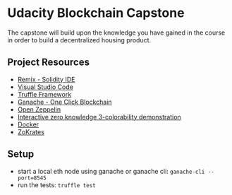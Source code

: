 # Udacity Blockchain Capstone

The capstone will build upon the knowledge you have gained in the course in order to build a decentralized housing product. 

## Project Resources

* [Remix - Solidity IDE](https://remix.ethereum.org/)
* [Visual Studio Code](https://code.visualstudio.com/)
* [Truffle Framework](https://truffleframework.com/)
* [Ganache - One Click Blockchain](https://truffleframework.com/ganache)
* [Open Zeppelin](https://openzeppelin.org/)
* [Interactive zero knowledge 3-colorability demonstration](http://web.mit.edu/~ezyang/Public/graph/svg.html)
* [Docker](https://docs.docker.com/install/)
* [ZoKrates](https://github.com/Zokrates/ZoKrates)

## Setup

* start a local eth node using ganache or ganache cli: `ganache-cli --port=8545`
* run the tests: `truffle test`
